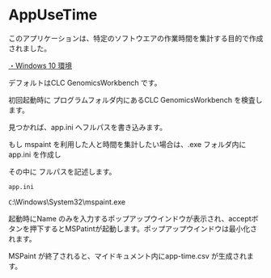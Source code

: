 # AppUseTime

このアプリケーションは、特定のソフトウエアの作業時間を集計する目的で作成されました。



<u>・Windows 10 環境</u>  

デフォルトはCLC GenomicsWorkbench です。

初回起動時に プログラムフォルダ内にあるCLC GenomicsWorkbench を検査します。

見つかれば、app.ini へフルパスを書き込みます。



もし mspaint を利用した人と時間を集計したい場合は、.exe フォルダ内に app.ini を作成し

その中に フルパスを記述します。



`app.ini`

`C`:\Windows\System32\mspaint.exe



起動時にName のみを入力するポップアップウインドウが表示され、acceptボタンを押下するとMSPatintが起動します。ポップアップウインドウは最小化されます。

MSPaint が終了されると、マイドキュメント内にapp-time.csv が生成されます。



